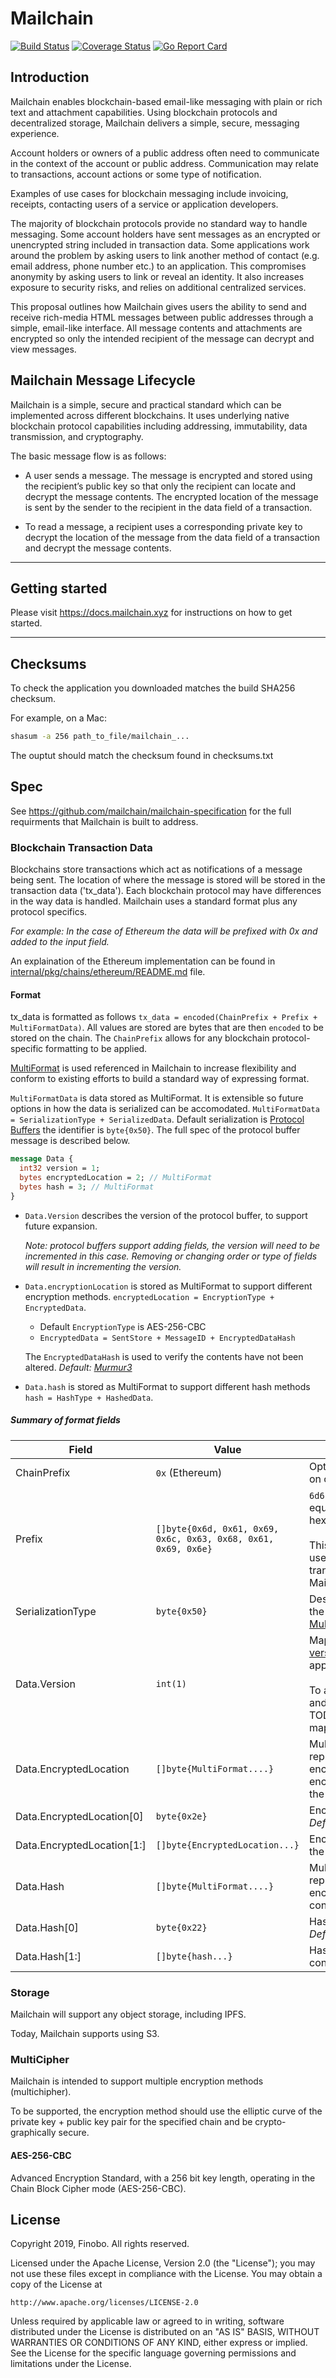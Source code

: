 # Mailchain

[![Build Status](https://travis-ci.com/mailchain/mailchain.svg?branch=master&style=for-the-badge)](https://img.shields.io/travis/com/mailchain/mailchain.svg?style=for-the-badge)
[![Coverage Status](https://coveralls.io/repos/github/mailchain/mailchain/badge.svg?branch=master)](https://coveralls.io/github/mailchain/mailchain?branch=master)
[![Go Report Card](https://goreportcard.com/badge/github.com/mailchain/mailchain)](https://goreportcard.com/report/github.com/mailchain/mailchain)

## Introduction

Mailchain enables blockchain-based email-like messaging with plain or rich text and attachment capabilities. Using blockchain protocols and decentralized storage, Mailchain delivers a simple, secure, messaging experience.

Account holders or owners of a public address often need to communicate in the context of the account or public address. Communication may relate to transactions, account actions or some type of notification.

Examples of use cases for blockchain messaging include invoicing, receipts, contacting users of a service or application developers.

The majority of blockchain protocols provide no standard way to handle messaging. Some account holders have sent messages as an encrypted or unencrypted string included in transaction data. Some applications work around the problem by asking users to link another method of contact (e.g. email address, phone number etc.) to an application. This compromises anonymity by asking users to link or reveal an identity. It also increases exposure to security risks, and relies on additional centralized services.

This proposal outlines how Mailchain gives users the ability to send and receive rich-media HTML messages between public addresses through a simple, email-like interface. All message contents and attachments are encrypted so only the intended recipient of the message can decrypt and view messages.

## Mailchain Message Lifecycle

Mailchain is a simple, secure and practical standard which can be implemented across different blockchains. It uses underlying native blockchain protocol capabilities including addressing, immutability, data transmission, and cryptography.

The basic message flow is as follows:

* A user sends a message. The message is encrypted and stored using the recipient’s public key so that only the recipient can locate and decrypt the message contents. The encrypted location of the message is sent by the sender to the recipient in the data field of a transaction.

* To read a message, a recipient uses a corresponding private key to decrypt the location of the message from the data field of a transaction and decrypt the message contents.

---

## Getting started

Please visit https://docs.mailchain.xyz for instructions on how to get started.

---

## Checksums

To check the application you downloaded matches the build SHA256 checksum.

For example, on a Mac:

``` bash
shasum -a 256 path_to_file/mailchain_...
```

The ouptut should match the checksum found in checksums.txt

## Spec

See https://github.com/mailchain/mailchain-specification for the full requirments that Mailchain is built to address.

### Blockchain Transaction Data

Blockchains store transactions which act as notifications of a message being sent. The location of where the message is stored will be stored in the transaction data ('tx_data'). Each blockchain protocol may have differences in the way data is handled. Mailchain uses a standard format plus any protocol specifics.

*For example: In the case of Ethereum the data will be prefixed with 0x and added to the input field.* 

An explaination of the Ethereum implementation can be found in [internal/pkg/chains/ethereum/README.md](internal/pkg/chains/ethereum/README.md) file.

#### Format

tx_data is formatted as follows `tx_data = encoded(ChainPrefix + Prefix + MultiFormatData)`. All values are stored are bytes that are then `encoded` to be stored on the chain. The `ChainPrefix` allows for any blockchain protocol-specific formatting to be applied.

[MultiFormat](https://github.com/multiformats/multiformats) is used referenced in Mailchain to increase flexibility and conform to existing efforts to build a standard way of expressing format.

`MultiFormatData` is data stored as MultiFormat. It is extensible so future options in how the data is serialized can be accomodated. `MultiFormatData = SerializationType + SerializedData`. Default serialization is [Protocol Buffers](https://developers.google.com/protocol-buffers/) the identifier is `byte{0x50}`. The full spec of the protocol buffer message is described below.

```proto
message Data {
  int32 version = 1;
  bytes encryptedLocation = 2; // MultiFormat
  bytes hash = 3; // MultiFormat
}
```

* `Data.Version` describes the version of the protocol buffer, to support future expansion.

  *Note: protocol buffers support adding fields, the version will need to be incremented in this case. Removing or changing order or type of fields will result in incrementing the version.*

* `Data.encryptionLocation` is stored as MultiFormat to support different encryption methods. `encryptedLocation = EncryptionType + EncryptedData`.
  
  * Default `EncryptionType` is AES-256-CBC
  * `EncryptedData = SentStore + MessageID + EncryptedDataHash`
  
  The `EncryptedDataHash` is used to verify the contents have not been altered.
  *Default: [Murmur3](https://en.wikipedia.org/wiki/MurmurHash)*

* `Data.hash` is stored as MultiFormat to support different hash methods `hash = HashType + HashedData`.

##### Summary of format fields

| Field                          | Value                                                           | Description
| ----------------------------   | --------------------------------------------------------------- | -----------
| ChainPrefix                    | `0x` (Ethereum)          | Optional - dependent on chain requirements
| Prefix                         | `[]byte{0x6d, 0x61, 0x69, 0x6c, 0x63, 0x68, 0x61, 0x69, 0x6e}`  | `6d61696c636861696e` is equal to hexEncoded(`mailchain`).<br/><br/>This field allows the user to identify this transaction is a Mailchain transaction.
| SerializationType              | `byte{0x50}`                                                    | Describes what format the Data is serialized in [MultiFormat](https://github.com/multiformats/multiformats).
| Data.Version                   | `int(1)`                                                        | Maps to a [semantic version](https://semver.org/) of mailchain application.<br/><br/>To allow for extensibility and compatibility. TODO: semantic version mapping
| Data.EncryptedLocation         | `[]byte{MultiFormat....}`                                       | MultiFormat representation of encryption type + encrypted location of the mail message
| Data.EncryptedLocation[0]      | `byte{0x2e}`                                                    | Encrypted type used. *Default: AES256CBC*
| Data.EncryptedLocation[1:]     | `[]byte{EncryptedLocation...}`                                  | Encrypted location of the message
| Data.Hash                      | `[]byte{MultiFormat....}`                                       | MultiFormat representation of encrypted message contents.
| Data.Hash[0]                   | `byte{0x22}`                                                    | Hash function used. *Default: [SHA3-256](https://en.wikipedia.org/wiki/SHA-3)*
| Data.Hash[1:]                  | `[]byte{hash...}`                                               | Hash of plain message contents.

### Storage

Mailchain will support any object storage, including IPFS.

Today, Mailchain supports using S3.

### MultiCipher

Mailchain is intended to support multiple encryption methods (multichipher).

To be supported, the encryption method should use the elliptic curve of the private key + public key pair for the specified chain and be crypto-graphically secure.

#### AES-256-CBC

Advanced Encryption Standard, with a 256 bit key length, operating in the Chain Block Cipher mode (AES-256-CBC).

## License

Copyright 2019, Finobo. All rights reserved.

Licensed under the Apache License, Version 2.0 (the "License"); you may not use
these files except in compliance with the License. You may obtain a copy of the
License at

    http://www.apache.org/licenses/LICENSE-2.0

Unless required by applicable law or agreed to in writing, software distributed
under the License is distributed on an "AS IS" BASIS, WITHOUT WARRANTIES OR
CONDITIONS OF ANY KIND, either express or implied. See the License for the
specific language governing permissions and limitations under the License.
